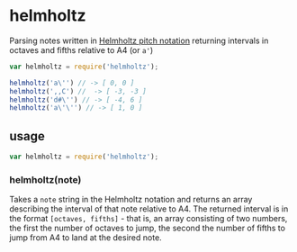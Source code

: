# helmholtz

Parsing notes written in
[Helmholtz pitch notation](http://en.wikipedia.org/wiki/Helmholtz_pitch_notation)
returning intervals in octaves and fifths relative to A4 (or `a'`)

```js
var helmholtz = require('helmholtz');

helmholtz('a\'') // -> [ 0, 0 ]
helmholtz(',,C') //  -> [ -3, -3 ]
helmholtz('d#\'') // -> [ -4, 6 ]
helmholtz('a\'\'') // -> [ 1, 0 ]
```

## usage

```js
var helmholtz = require('helmholtz');
```

### helmholtz(note)

Takes a `note` string in the Helmholtz notation and returns an array
describing the interval of that note relative to A4. The returned interval is
in the format `[octaves, fifths]` - that is, an array consisting of two
numbers, the first the number of octaves to jump, the second the number of
fifths to jump from A4 to land at the desired note.
